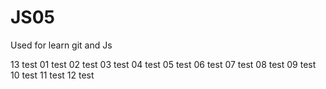 # JS05


Used for learn git and Js

13 test
01 test
02 test
03 test
04 test
05 test
06 test
07 test
08 test
09 test
10 test
11 test
12 test













































































































































